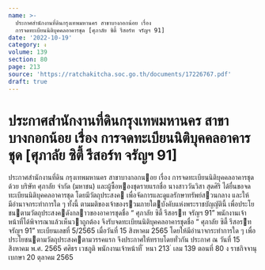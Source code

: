 ```yaml
---
name: >-
  ประกาศสำนักงานที่ดินกรุงเทพมหานคร สาขาบางกอกน้อย เรื่อง
  การจดทะเบียนนิติบุคคลอาคารชุด [ศุภาลัย ซิตี้ รีสอร์ท จรัญฯ 91]
date: '2022-10-19'
category: ง
volume: 139
section: 80
page: 213
source: 'https://ratchakitcha.soc.go.th/documents/17226767.pdf'
draft: true
---
```


# ประกาศสำนักงานที่ดินกรุงเทพมหานคร สาขาบางกอกน้อย เรื่อง การจดทะเบียนนิติบุคคลอาคารชุด [ศุภาลัย ซิตี้ รีสอร์ท จรัญฯ 91]

ประกาศสํานักงานที่ดิน กรุงเทพมหานคร สาขาบางกอกนอย เรื่อง การจดทะเบียนนิติบุคคลอาคารชุด ด้วย บริษัท ศุภาลัย จํากัด (มหาชน) และผู้ซื้อหองชุดรายแรกชื่อ นางสาววันวิสา สุดศิริ ได้ยื่นขอจดทะเบียนนิติบุคคลอาคารชุด โดยมีวัตถุประสงค เพื่อจัดการและดูแลรักษาทรัพย์สวนกลาง และให้มีอํานาจกระทําการใด ๆ ทั้งนี้ ตามมติของเจ้าของรวมภายใตบังคับแห่งพระราชบัญญัตินี้ เพื่อประโยชนตามวัตถุประสงคดังกลาวของอาคารชุดชื่อ “ ศุภาลัย ซิตี้ รีสอรท จรัญฯ 91” พนักงานเจ้าหน้าที่ได้พิจารณาแล้วเห็นวาถูกต้อง จึงรับจดทะเบียนนิติบุคคลอาคารชุดชื่อ “ ศุภาลัย ซิตี้ รีสอรท จรัญฯ 91” ทะเบียนเลขที่ 5/2565 เมื่อวันที่ 15 สิงหาคม 2565 โดยให้มีอํานาจกระทําการใด ๆ เพื่อประโยชนตามวัตถุประสงคตามวรรคแรก จึงประกาศให้ทราบโดยทั่วกัน ประกาศ ณ วันที่ 15 สิงหาคม พ.ศ. 2565 ศศิธร เวชภูติ พนักงานเจ้าหน้าที่ ้ หนา 213 ่ เลม 139 ตอนที่ 80 ง ราชกิจจานุเบกษา 20 ตุลาคม 2565
